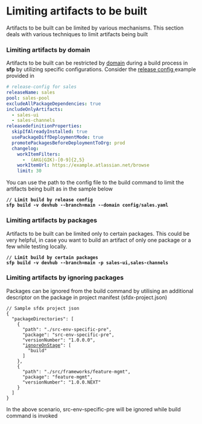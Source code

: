 # Limiting artifacts to be built

Artifacts to be built can be limited by various mechanisms.  This section deals with various techniques to limit artifacts being built

### Limiting artifacts by domain

Artifacts to be built  can be restricted by [domain](../concepts/domains.md) during a build process in **sfp** by utilizing specific configurations. Consider the [release config ](../configuring-a-project/release-config.md)example provided in

```yaml
# release-config for sales
releaseName: sales
pool: sales-pool
excludeAllPackageDependencies: true 
includeOnlyArtifacts:
  - sales-ui
  - sales-channels
releasedefinitionProperties:
  skipIfAlreadyInstalled: true
  usePackageDiffDeploymentMode: true
  promotePackagesBeforeDeploymentToOrg: prod
  changelog:
    workItemFilters:
      -  (AKG|GIK)-[0-9]{2,5}
    workItemUrl: https://example.atlassian.net/browse
    limit: 30
```

You can  use the path to the config file to  the build command to limit the artifacts being built as in the sample below

<pre><code><strong>// Limit build by release config
</strong><strong>sfp build -v devhub --branch=main --domain config/sales.yaml
</strong></code></pre>

### Limiting artifacts by packages

Artifacts to be built can be limited only to certain packages. This could be very helpful, in case you want to build  an artifact of only one package or a few while testing locally.

<pre><code><strong>// Limit build by certain packages
</strong><strong>sfp build -v devhub --branch=main -p sales-ui,sales-channels
</strong></code></pre>

### Limiting artifacts by ignoring packages

Packages can be ignored from the build command  by utilising an additional descriptor on the package in  project manifest (sfdx-project.json)



<pre><code>// Sample sfdx project json 
{
  "packageDirectories": [
    {
      "path": "./src-env-specific-pre",
      "package": "src-env-specific-pre",
      "versionNumber": "1.0.0.0",
      "<a data-footnote-ref href="#user-content-fn-1">ignoreOnStage</a>": [
        "build"
      ]
    },
    {
      "path": "./src/frameworks/feature-mgmt",
      "package": "feature-mgmt",
      "versionNumber": "1.0.0.NEXT"
    }
  ]
}
</code></pre>

In the above scenario, src-env-specific-pre will be ignored  while build command is invoked

[^1]: Add ignoreOnStage to ignore the package being built
